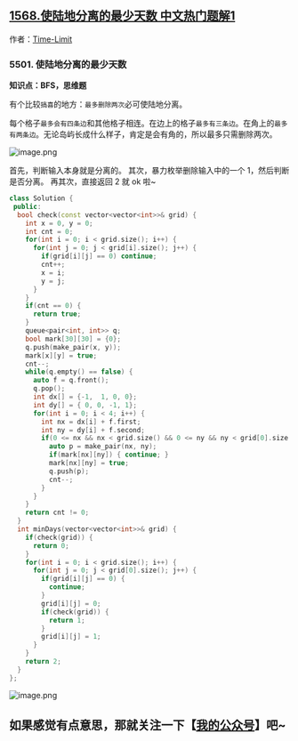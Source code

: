 ## [1568.使陆地分离的最少天数 中文热门题解1](https://leetcode.cn/problems/minimum-number-of-days-to-disconnect-island/solutions/100000/nao-jin-ji-zhuan-wan-zui-duo-fen-liang-ci-on4-by-t)

作者：[Time-Limit](https://leetcode.cn/u/Time-Limit)
### 5501. 使陆地分离的最少天数
**知识点：BFS，思维题**

有个比较`搞喜`的地方：`最多删除两次`必可使陆地分离。

每个格子`最多会有四条边`和其他格子相连。在边上的格子`最多有三条边`。在角上的`最多有两条边`。无论岛屿长成什么样子，肯定是会有角的，所以最多只需删除两次。

![image.png](https://pic.leetcode-cn.com/1598770448-qVNDua-image.png)


首先，判断输入本身就是分离的。
其次，暴力枚举删除输入中的一个 1，然后判断是否分离。
再其次，直接返回 2 就 ok 啦~

```cpp
class Solution {
 public:
  bool check(const vector<vector<int>>& grid) {
    int x = 0, y = 0;
    int cnt = 0;
    for(int i = 0; i < grid.size(); i++) {
      for(int j = 0; j < grid[i].size(); j++) {
        if(grid[i][j] == 0) continue;
        cnt++;
        x = i;
        y = j;
      }
    }
    if(cnt == 0) {
      return true;
    }
    queue<pair<int, int>> q;
    bool mark[30][30] = {0};
    q.push(make_pair(x, y));
    mark[x][y] = true;
    cnt--;
    while(q.empty() == false) {
      auto f = q.front();
      q.pop();
      int dx[] = {-1,  1, 0, 0};
      int dy[] = { 0, 0, -1, 1};
      for(int i = 0; i < 4; i++) {
        int nx = dx[i] + f.first;
        int ny = dy[i] + f.second;
        if(0 <= nx && nx < grid.size() && 0 <= ny && ny < grid[0].size() && grid[nx][ny] == 1) {
          auto p = make_pair(nx, ny);
          if(mark[nx][ny]) { continue; }
          mark[nx][ny] = true;
          q.push(p);
          cnt--;
        }
      }
    }
    return cnt != 0;
  }
  int minDays(vector<vector<int>>& grid) {
    if(check(grid)) {
      return 0;
    }
    for(int i = 0; i < grid.size(); i++) {
      for(int j = 0; j < grid[0].size(); j++) {
        if(grid[i][j] == 0) {
          continue;
        }
        grid[i][j] = 0;
        if(check(grid)) {
          return 1;
        }
        grid[i][j] = 1;
      }
    }
    return 2;
  }
};
```

![image.png](https://pic.leetcode-cn.com/1598770393-Udjrid-image.png)

## 如果感觉有点意思，那就关注一下【[我的公众号](https://blog.csdn.net/Time_Limit/article/details/108179387)】吧~
